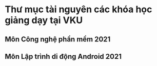 # Thư mục tài nguyên các khóa học giảng dạy tại VKU
## Môn Công nghệ phần mềm 2021

## Môn Lập trình di động Android 2021
